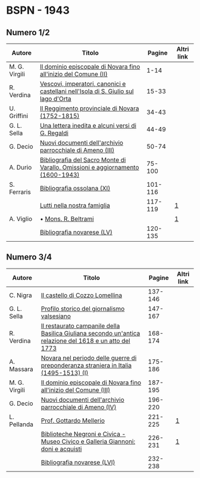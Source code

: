 # BSPN - 1943

## Numero 1/2

| Autore        | Titolo                                                                                                                                  | Pagine  | Altri link                                             |
|---------------|-----------------------------------------------------------------------------------------------------------------------------------------|---------|--------------------------------------------------------|
| M. G. Virgili | [Il dominio episcopale di Novara fino all'inizio del Comune (II)](https://en.calameo.com/read/0072607352743f81867a9)                    | 1-14    |                                                        |
| R. Verdina    | [Vescovi, imperatori, canonici e castellani nell'Isola di S. Giulio sul lago d'Orta](https://en.calameo.com/read/0072607352743f81867a9) | 15-33   |                                                        |
| U. Griffini   | [Il Reggimento provinciale di Novara (1752-1815)](https://en.calameo.com/read/0072607352743f81867a9)                                    | 34-43   |                                                        |
| G. L. Sella   | [Una lettera inedita e alcuni versi di G. Regaldi](https://en.calameo.com/read/0072607352743f81867a9)                                   | 44-49   |                                                        |
| G. Decio      | [Nuovi documenti dell'archivio parrocchiale di Ameno (III)](https://en.calameo.com/read/0072607352743f81867a9)                          | 50-74   |                                                        |
| A. Durio      | [Bibliografia del Sacro Monte di Varallo. Omissioni e aggiornamento (1600-1943)](https://en.calameo.com/read/0072607352743f81867a9)     | 75-100  |                                                        |
| S. Ferraris   | [Bibliografia ossolana (XI)](https://en.calameo.com/read/0072607352743f81867a9)                                                         | 101-116 |                                                        |
|               | [Lutti nella nostra famiglia](http://www.ssno.it/BSPNo/bspn_not43.html#431)                                                             | 117-119 | [1](https://en.calameo.com/read/0072607352743f81867a9) |
| A. Viglio     | • [Mons. R. Beltrami](http://www.ssno.it/BSPNo/bspn_not43.html#431belt)                                                                 |         | [1](https://en.calameo.com/read/0072607352743f81867a9) |
|               | [Bibliografia novarese (LV)](https://en.calameo.com/read/0072607352743f81867a9)                                                         | 120-135 |                                                        |

## Numero 3/4

| Autore        | Titolo                                                                                                                                                       | Pagine  | Altri link                                             |
|---------------|--------------------------------------------------------------------------------------------------------------------------------------------------------------|---------|--------------------------------------------------------|
| C. Nigra      | [Il castello di Cozzo Lomellina](https://en.calameo.com/read/0072607351c238bfb35d7)                                                                          | 137-146 |                                                        |
| G. L. Sella   | [Profilo storico del giornalismo valsesiano](https://en.calameo.com/read/0072607351c238bfb35d7)                                                              | 147-167 |                                                        |
| R. Verdina    | [Il restaurato campanile della Basilica Giuliana secondo un'antica relazione del 1618 e un atto del 1773](https://en.calameo.com/read/0072607351c238bfb35d7) | 168-174 |                                                        |
| A. Massara    | [Novara nel periodo delle guerre di preponderanza straniera in Italia (1495-1513) (I)](https://en.calameo.com/read/0072607351c238bfb35d7)                    | 175-186 |                                                        |
| M. G. Virgili | [Il dominio episcopale di Novara fino all'inizio del Comune (III)](https://en.calameo.com/read/0072607351c238bfb35d7)                                        | 187-195 |                                                        |
| G. Decio      | [Nuovi documenti dell'archivio parrocchiale di Ameno (IV)](https://en.calameo.com/read/0072607351c238bfb35d7)                                                | 196-220 |                                                        |
| L. Pellanda   | [Prof. Gottardo Mellerio](http://www.ssno.it/BSPNo/bspn_not43.html#433a)                                                                                     | 221-225 | [1](https://en.calameo.com/read/0072607351c238bfb35d7) |
|               | [Biblioteche Negroni e Civica - Museo Civico e Galleria Giannoni: doni e acquisti](http://www.ssno.it/BSPNo/bspn_not43.html#433b)                            | 226-231 | [1](https://en.calameo.com/read/0072607351c238bfb35d7) |
|               | [Bibliografia novarese (LVI)](https://en.calameo.com/read/0072607351c238bfb35d7)                                                                             | 232-238 |                                                        |
